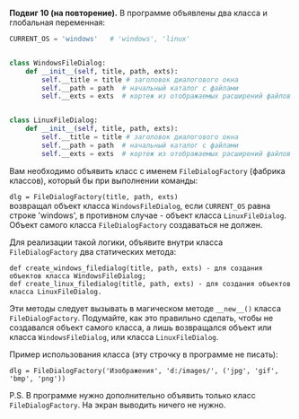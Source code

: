 **Подвиг 10 (на повторение).** В программе объявлены два класса и глобальная переменная:

```python
CURRENT_OS = 'windows'   # 'windows', 'linux'


class WindowsFileDialog:
    def __init__(self, title, path, exts):
        self.__title = title # заголовок диалогового окна
        self.__path = path  # начальный каталог с файлами
        self.__exts = exts  # кортеж из отображаемых расширений файлов


class LinuxFileDialog:
    def __init__(self, title, path, exts):
        self.__title = title # заголовок диалогового окна
        self.__path = path  # начальный каталог с файлами
        self.__exts = exts  # кортеж из отображаемых расширений файлов
```

Вам необходимо объявить класс с именем `FileDialogFactory` (фабрика классов), который бы при выполнении команды:

`dlg = FileDialogFactory(title, path, exts)` \
возвращал объект класса `WindowsFileDialog`, если `CURRENT_OS` равна строке 'windows',
в противном случае - объект класса `LinuxFileDialog`. Объект самого класса `FileDialogFactory` создаваться не должен.

Для реализации такой логики, объявите внутри класса `FileDialogFactory` два статических метода:

```
def create_windows_filedialog(title, path, exts) - для создания объектов класса WindowsFileDialog;
def create_linux_filedialog(title, path, exts) - для создания объектов класса LinuxFileDialog.
```

Эти методы следует вызывать в магическом методе `__new__()` класса `FileDialogFactory`.
Подумайте, как это правильно сделать, чтобы не создавался объект самого класса, а лишь возвращался объект
или класса `WindowsFileDialog`, или класса `LinuxFileDialog`.

Пример использования класса (эту строчку в программе не писать):

`dlg = FileDialogFactory('Изображения', 'd:/images/', ('jpg', 'gif', 'bmp', 'png'))`

P.S. В программе нужно дополнительно объявить только класс `FileDialogFactory`. На экран выводить ничего не нужно.
